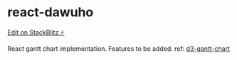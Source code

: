# react-dawuho

[Edit on StackBlitz ⚡️](https://stackblitz.com/edit/react-dawuho)

React gantt chart implementation. Features to be added.
ref: [d3-gantt-chart](https://www.npmjs.com/package/d3-gantt-chart)